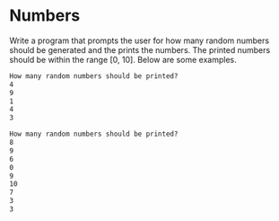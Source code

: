 
# Numbers

Write a program that prompts the user for how many random numbers should be generated and the prints the numbers. The printed numbers should be within the range [0, 10]. Below are some examples.

```markdown
How many random numbers should be printed?
4
9
1
4
3
```

```markdown
How many random numbers should be printed?
8
9
6
0
9
10
7
3
3
```
